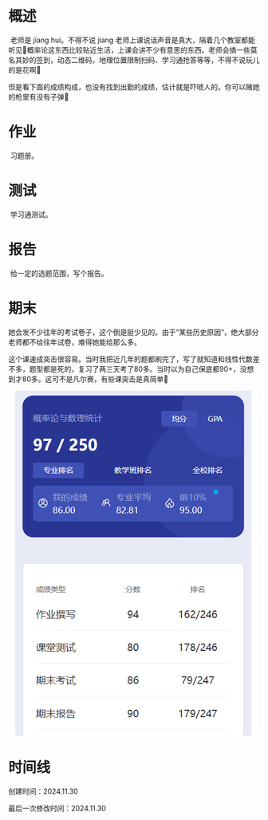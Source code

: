 # 概述

​	老师是 jiang hui。不得不说 jiang 老师上课说话声音是真大，隔着几个教室都能听见🤣概率论这东西比较贴近生活，上课会讲不少有意思的东西。老师会搞一些莫名其妙的签到，动态二维码，地理位置限制扫码、学习通抢答等等，不得不说玩儿的是花啊🤣

​	但是看下面的成绩构成，也没有找到出勤的成绩，估计就是吓唬人的。你可以赌她的枪里有没有子弹🤣

# 作业

​	习题册。

# 测试

​	学习通测试。

# 报告

​	给一定的选题范围，写个报告。

# 期末

​	她会发不少往年的考试卷子，这个倒是挺少见的。由于“某些历史原因“，绝大部分老师都不给往年试卷，难得她能给那么多。

​	这个课速成突击很容易。当时我把近几年的题都刷完了，写了就知道和线性代数差不多，题型都是死的，复习了两三天考了80多。当时以为自己保底都90+，没想到才80多。这可不是凡尔赛，有些课突击是真简单🤣

![image-20241130182227785](概率论与数理统计-assets/image-20241130182227785.png)

# 时间线

创建时间：2024.11.30

最后一次修改时间：2024.11.30
